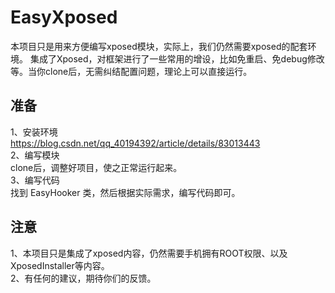 # EasyXposed
本项目只是用来方便编写xposed模块，实际上，我们仍然需要xposed的配套环境。
集成了Xposed，对框架进行了一些常用的增设，比如免重启、免debug修改等。当你clone后，无需纠结配置问题，理论上可以直接运行。  

## 准备
1、安装环境  
https://blog.csdn.net/qq_40194392/article/details/83013443  
2、编写模块  
clone后，调整好项目，使之正常运行起来。  
3、编写代码  
找到 EasyHooker 类，然后根据实际需求，编写代码即可。

## 注意
1、本项目只是集成了xposed内容，仍然需要手机拥有ROOT权限、以及XposedInstaller等内容。  
2、有任何的建议，期待你们的反馈。  
